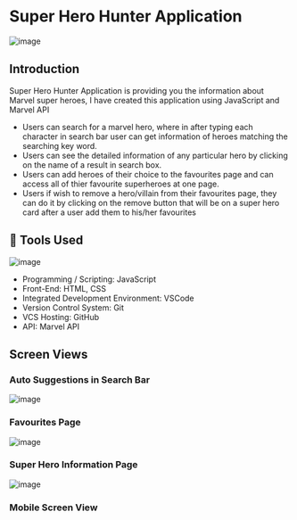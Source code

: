 # Super Hero Hunter Application

![image](https://github.com/MohammadVazeerAliKhan/SuperHeroHunterApp/assets/119596941/b85e44ec-ce1c-4562-a670-e284e729ce49)


## Introduction
Super Hero Hunter Application is providing you the information about Marvel super heroes, I have created this application using JavaScript and Marvel API
* Users can search for a marvel hero, where in after typing each character in search bar user can get information of heroes matching the searching key word.
* Users can see the detailed information of any particular hero by clicking on the name of a result in search box.
* Users can add heroes of their choice to the favourites page and can access all of thier favourite superheroes at one page.
* Users if wish to remove a hero/villain from their favourites page, they can do it by clicking on the remove button that will be on a super hero card after a user add them to his/her favourites

## 🔨 Tools Used

![image](https://github.com/MohammadVazeerAliKhan/SuperHeroHunterApp/assets/119596941/a63cd8f7-873e-4c19-aacf-ee943d9d20e4)



* Programming / Scripting: JavaScript
* Front-End: HTML, CSS
* Integrated Development Environment: VSCode
* Version Control System: Git
* VCS Hosting: GitHub
* API: Marvel API


## Screen Views

### Auto Suggestions in Search Bar

![image](https://github.com/MohammadVazeerAliKhan/SuperHeroHunterApp/assets/119596941/d5801635-0ec9-4e82-b50c-e4d630b424c4)



### Favourites Page

![image](https://github.com/MohammadVazeerAliKhan/SuperHeroHunterApp/assets/119596941/b382fad4-6c4a-4785-b10b-7c183a8117e5)



### Super Hero Information Page

![image](https://github.com/MohammadVazeerAliKhan/SuperHeroHunterApp/assets/119596941/920465ac-009e-458c-995b-23ddcb33477f)


  ### Mobile Screen View
  
